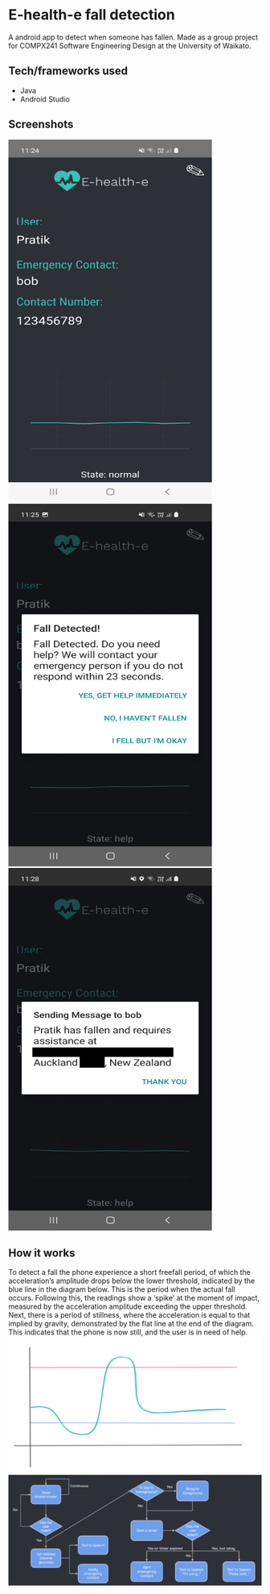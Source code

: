# E-health-e fall detection

A android app to detect when someone has fallen. Made as a group project for COMPX241 Software Engineering Design at the University of Waikato.

## Tech/frameworks used
- Java
- Android Studio

## Screenshots
<img src="/images/home.jpg" width="405" height="720"> <img src="/images/fallen.jpg" width="405" height="720">
<img src="/images/sending.jpg" width="405" height="720">

## How it works
To detect a fall the phone experience a short freefall period, of which the acceleration’s amplitude drops
below the lower threshold, indicated by the blue line in the diagram below. This is the period when the actual
fall occurs.
Following this, the readings show a ‘spike’ at the moment of impact, measured by the acceleration
amplitude exceeding the upper threshold. Next, there is a period of stillness, where the acceleration is
equal to that implied by gravity, demonstrated by the flat line at the end of the diagram. This indicates
that the phone is now still, and the user is in need of help.
![](/images/fallGraph.PNG)
![](/images/howAppWorks.PNG)

